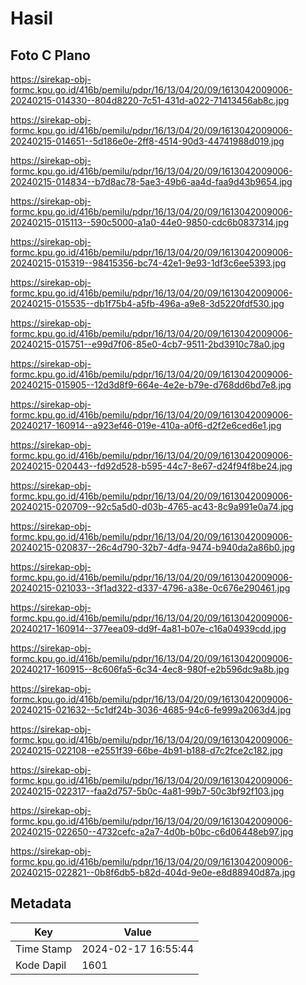 # Hasil

## Foto C Plano

https://sirekap-obj-formc.kpu.go.id/416b/pemilu/pdpr/16/13/04/20/09/1613042009006-20240215-014330--804d8220-7c51-431d-a022-71413456ab8c.jpg

https://sirekap-obj-formc.kpu.go.id/416b/pemilu/pdpr/16/13/04/20/09/1613042009006-20240215-014651--5d186e0e-2ff8-4514-90d3-44741988d019.jpg

https://sirekap-obj-formc.kpu.go.id/416b/pemilu/pdpr/16/13/04/20/09/1613042009006-20240215-014834--b7d8ac78-5ae3-49b6-aa4d-faa9d43b9654.jpg

https://sirekap-obj-formc.kpu.go.id/416b/pemilu/pdpr/16/13/04/20/09/1613042009006-20240215-015113--590c5000-a1a0-44e0-9850-cdc6b0837314.jpg

https://sirekap-obj-formc.kpu.go.id/416b/pemilu/pdpr/16/13/04/20/09/1613042009006-20240215-015319--98415356-bc74-42e1-9e93-1df3c6ee5393.jpg

https://sirekap-obj-formc.kpu.go.id/416b/pemilu/pdpr/16/13/04/20/09/1613042009006-20240215-015535--db1f75b4-a5fb-496a-a9e8-3d5220fdf530.jpg

https://sirekap-obj-formc.kpu.go.id/416b/pemilu/pdpr/16/13/04/20/09/1613042009006-20240215-015751--e99d7f06-85e0-4cb7-9511-2bd3910c78a0.jpg

https://sirekap-obj-formc.kpu.go.id/416b/pemilu/pdpr/16/13/04/20/09/1613042009006-20240215-015905--12d3d8f9-664e-4e2e-b79e-d768dd6bd7e8.jpg

https://sirekap-obj-formc.kpu.go.id/416b/pemilu/pdpr/16/13/04/20/09/1613042009006-20240217-160914--a923ef46-019e-410a-a0f6-d2f2e6ced6e1.jpg

https://sirekap-obj-formc.kpu.go.id/416b/pemilu/pdpr/16/13/04/20/09/1613042009006-20240215-020443--fd92d528-b595-44c7-8e67-d24f94f8be24.jpg

https://sirekap-obj-formc.kpu.go.id/416b/pemilu/pdpr/16/13/04/20/09/1613042009006-20240215-020709--92c5a5d0-d03b-4765-ac43-8c9a991e0a74.jpg

https://sirekap-obj-formc.kpu.go.id/416b/pemilu/pdpr/16/13/04/20/09/1613042009006-20240215-020837--26c4d790-32b7-4dfa-9474-b940da2a86b0.jpg

https://sirekap-obj-formc.kpu.go.id/416b/pemilu/pdpr/16/13/04/20/09/1613042009006-20240215-021033--3f1ad322-d337-4796-a38e-0c676e290461.jpg

https://sirekap-obj-formc.kpu.go.id/416b/pemilu/pdpr/16/13/04/20/09/1613042009006-20240217-160914--377eea09-dd9f-4a81-b07e-c16a04939cdd.jpg

https://sirekap-obj-formc.kpu.go.id/416b/pemilu/pdpr/16/13/04/20/09/1613042009006-20240217-160915--8c606fa5-6c34-4ec8-980f-e2b596dc9a8b.jpg

https://sirekap-obj-formc.kpu.go.id/416b/pemilu/pdpr/16/13/04/20/09/1613042009006-20240215-021632--5c1df24b-3036-4685-94c6-fe999a2063d4.jpg

https://sirekap-obj-formc.kpu.go.id/416b/pemilu/pdpr/16/13/04/20/09/1613042009006-20240215-022108--e2551f39-66be-4b91-b188-d7c2fce2c182.jpg

https://sirekap-obj-formc.kpu.go.id/416b/pemilu/pdpr/16/13/04/20/09/1613042009006-20240215-022317--faa2d757-5b0c-4a81-99b7-50c3bf92f103.jpg

https://sirekap-obj-formc.kpu.go.id/416b/pemilu/pdpr/16/13/04/20/09/1613042009006-20240215-022650--4732cefc-a2a7-4d0b-b0bc-c6d06448eb97.jpg

https://sirekap-obj-formc.kpu.go.id/416b/pemilu/pdpr/16/13/04/20/09/1613042009006-20240215-022821--0b8f6db5-b82d-404d-9e0e-e8d88940d87a.jpg


## Metadata

| Key        | Value               |
| ---------- | ------------------- |
| Time Stamp | 2024-02-17 16:55:44 |
| Kode Dapil | 1601                |



